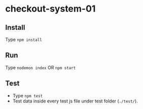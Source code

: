 # checkout-system-01

## Install
Type `npm install`

## Run
Type `nodemon index` OR `npm start`

## Test
- Type `npm test`
- Test data inside every test js file under test folder (`./test/`).
